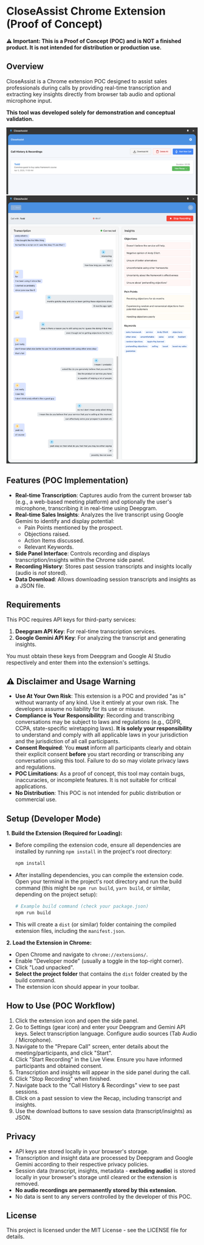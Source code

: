 # CloseAssist Chrome Extension (Proof of Concept)

**⚠️ Important: This is a Proof of Concept (POC) and is NOT a finished product. It is not intended for distribution or production use.**

## Overview

CloseAssist is a Chrome extension POC designed to assist sales professionals during calls by providing real-time transcription and extracting key insights directly from browser tab audio and optional microphone input.

**This tool was developed solely for demonstration and conceptual validation.**

![Screenshot 1](docs/screenshot1.png)
![Screenshot 2](docs/screenshot2.png)

## Features (POC Implementation)

*   **Real-time Transcription**: Captures audio from the current browser tab (e.g., a web-based meeting platform) and optionally the user's microphone, transcribing it in real-time using Deepgram.
*   **Real-time Sales Insights**: Analyzes the live transcript using Google Gemini to identify and display potential:
    *   Pain Points mentioned by the prospect.
    *   Objections raised.
    *   Action Items discussed.
    *   Relevant Keywords.
*   **Side Panel Interface**: Controls recording and displays transcription/insights within the Chrome side panel.
*   **Recording History**: Stores past session transcripts and insights locally (audio is *not* stored).
*   **Data Download**: Allows downloading session transcripts and insights as a JSON file.

## Requirements

This POC requires API keys for third-party services:

1.  **Deepgram API Key**: For real-time transcription services.
2.  **Google Gemini API Key**: For analyzing the transcript and generating insights.

You must obtain these keys from Deepgram and Google AI Studio respectively and enter them into the extension's settings.

## ⚠️ Disclaimer and Usage Warning

*   **Use At Your Own Risk**: This extension is a POC and provided "as is" without warranty of any kind. Use it entirely at your own risk. The developers assume no liability for its use or misuse.
*   **Compliance is Your Responsibility**: Recording and transcribing conversations may be subject to laws and regulations (e.g., GDPR, CCPA, state-specific wiretapping laws). **It is solely your responsibility** to understand and comply with all applicable laws in your jurisdiction and the jurisdiction of all call participants.
*   **Consent Required**: You **must** inform all participants clearly and obtain their explicit consent **before** you start recording or transcribing any conversation using this tool. Failure to do so may violate privacy laws and regulations.
*   **POC Limitations**: As a proof of concept, this tool may contain bugs, inaccuracies, or incomplete features. It is not suitable for critical applications.
*   **No Distribution**: This POC is not intended for public distribution or commercial use.

## Setup (Developer Mode)

**1. Build the Extension (Required for Loading):**

   *   Before compiling the extension code, ensure all dependencies are installed by running `npm install` in the project's root directory:
       ```bash
       npm install
       ```
   *   After installing dependencies, you can compile the extension code. Open your terminal in the project's root directory and run the build command (this might be `npm run build`, `yarn build`, or similar, depending on the project setup):
       ```bash
       # Example build command (check your package.json)
       npm run build 
       ```
   *   This will create a `dist` (or similar) folder containing the compiled extension files, including the `manifest.json`.

**2. Load the Extension in Chrome:**

   *   Open Chrome and navigate to `chrome://extensions/`.
   *   Enable "Developer mode" (usually a toggle in the top-right corner).
   *   Click "Load unpacked".
   *   **Select the project folder** that contains the `dist` folder created by the build command.
   *   The extension icon should appear in your toolbar.

## How to Use (POC Workflow)

1.  Click the extension icon and open the side panel.
2.  Go to Settings (gear icon) and enter your Deepgram and Gemini API keys. Select transcription language. Configure audio sources (Tab Audio / Microphone).
3.  Navigate to the "Prepare Call" screen, enter details about the meeting/participants, and click "Start".
4.  Click "Start Recording" in the Live View. Ensure you have informed participants and obtained consent.
5.  Transcription and insights will appear in the side panel during the call.
6.  Click "Stop Recording" when finished.
7.  Navigate back to the "Call History & Recordings" view to see past sessions.
8.  Click on a past session to view the Recap, including transcript and insights.
9.  Use the download buttons to save session data (transcript/insights) as JSON.

## Privacy

*   API keys are stored locally in your browser's storage.
*   Transcription and insight data are processed by Deepgram and Google Gemini according to their respective privacy policies.
*   Session data (transcript, insights, metadata - **excluding audio**) is stored locally in your browser's storage until cleared or the extension is removed.
*   **No audio recordings are permanently stored by this extension.**
*   No data is sent to any servers controlled by the developer of this POC.

## License

This project is licensed under the MIT License - see the LICENSE file for details.
